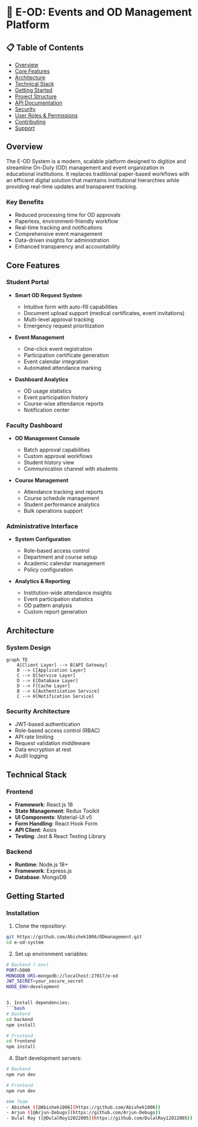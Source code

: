 # 🚀 E-OD: Events and OD Management Platform

## 📋 Table of Contents
- [Overview](#overview)
- [Core Features](#core-features)
- [Architecture](#architecture)
- [Technical Stack](#technical-stack)
- [Getting Started](#getting-started)
- [Project Structure](#project-structure)
- [API Documentation](#api-documentation)
- [Security](#security)
- [User Roles & Permissions](#user-roles--permissions)
- [Contributing](#contributing)
- [Support](#support)

## Overview

The E-OD System is a modern, scalable platform designed to digitize and streamline On-Duty (OD) management and event organization in educational institutions. It replaces traditional paper-based workflows with an efficient digital solution that maintains institutional hierarchies while providing real-time updates and transparent tracking.

### Key Benefits
- Reduced processing time for OD approvals
- Paperless, environment-friendly workflow
- Real-time tracking and notifications
- Comprehensive event management
- Data-driven insights for administration
- Enhanced transparency and accountability

## Core Features

### Student Portal
- **Smart OD Request System**
  - Intuitive form with auto-fill capabilities
  - Document upload support (medical certificates, event invitations)
  - Multi-level approval tracking
  - Emergency request prioritization

- **Event Management**
  - One-click event registration
  - Participation certificate generation
  - Event calendar integration
  - Automated attendance marking

- **Dashboard Analytics**
  - OD usage statistics
  - Event participation history
  - Course-wise attendance reports
  - Notification center

### Faculty Dashboard
- **OD Management Console**
  - Batch approval capabilities
  - Custom approval workflows
  - Student history view
  - Communication channel with students

- **Course Management**
  - Attendance tracking and reports
  - Course schedule management
  - Student performance analytics
  - Bulk operations support

### Administrative Interface
- **System Configuration**
  - Role-based access control
  - Department and course setup
  - Academic calendar management
  - Policy configuration

- **Analytics & Reporting**
  - Institution-wide attendance insights
  - Event participation statistics
  - OD pattern analysis
  - Custom report generation

## Architecture

### System Design
```mermaid
graph TD
    A[Client Layer] --> B[API Gateway]
    B --> C[Application Layer]
    C --> D[Service Layer]
    D --> E[Database Layer]
    D --> F[Cache Layer]
    B --> G[Authentication Service]
    C --> H[Notification Service]
```

### Security Architecture
- JWT-based authentication
- Role-based access control (RBAC)
- API rate limiting
- Request validation middleware
- Data encryption at rest
- Audit logging

## Technical Stack

### Frontend
- **Framework**: React.js 18
- **State Management**: Redux Toolkit
- **UI Components**: Material-UI v5
- **Form Handling**: React Hook Form
- **API Client**: Axios
- **Testing**: Jest & React Testing Library

### Backend
- **Runtime**: Node.js 18+
- **Framework**: Express.js
- **Database**: MongoDB

## Getting Started

### Installation

1. Clone the repository:
```bash
git https://github.com/Abishek1006/ODmanagement.git
cd e-od-system
```

2. Set up environment variables:
```bash
# Backend (.env)
PORT=5000
MONGODB_URI=mongodb://localhost:27017/e-od
JWT_SECRET=your_secure_secret
NODE_ENV=development


3. Install dependencies:
```bash
# Backend
cd backend
npm install

# Frontend
cd frontend
npm install
```

4. Start development servers:
```bash
# Backend
npm run dev

# Frontend
npm run dev

### Team
- Abishek ([@Abishek1006](https://github.com/Abishek1006))
- Arjun ([@Arjun-Debugs](https://github.com/Arjun-Debugs))
- Dulal Roy ([@DulalRoy12022005](https://github.com/DulalRoy12022005)) 
